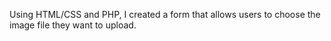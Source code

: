 Using HTML/CSS and PHP, I created a form that allows users to choose the image file they want to upload.
